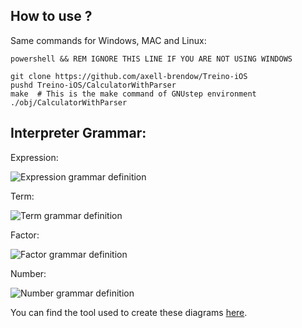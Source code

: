 ## How to use ?

Same commands for Windows, MAC and Linux:

```shell script
powershell && REM IGNORE THIS LINE IF YOU ARE NOT USING WINDOWS

git clone https://github.com/axell-brendow/Treino-iOS
pushd Treino-iOS/CalculatorWithParser
make  # This is the make command of GNUstep environment
./obj/CalculatorWithParser
```

## Interpreter Grammar:

Expression:

![Expression grammar definition](https://i.imgur.com/yH98dIT.png)

Term:

![Term grammar definition](https://i.imgur.com/kdhHNHA.png)

Factor:

![Factor grammar definition](https://i.imgur.com/KpgnGg2.png)

Number:

![Number grammar definition](https://i.imgur.com/MkjlLzk.png)

You can find the tool used to create these diagrams [here](https://www.bottlecaps.de/rr/ui).
